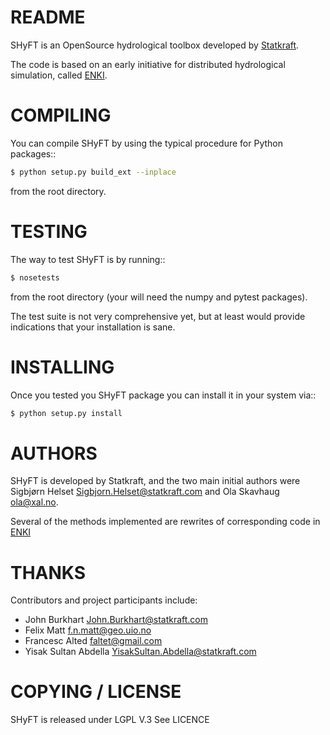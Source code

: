 README	
====================
SHyFT is an OpenSource hydrological toolbox developed by
[Statkraft](http://www.statkraft.com). 

The code is based on an early initiative for distributed hydrological
simulation, called [ENKI](http://www.opensource-enki.org/>).

COMPILING
=====================
You can compile SHyFT by using the typical procedure for Python packages::
```bash
$ python setup.py build_ext --inplace
```
from the root directory.

TESTING
====================
The way to test SHyFT is by running::
```bash
$ nosetests
```
from the root directory (your will need the numpy and pytest packages).

The test suite is not very comprehensive yet, but at least would provide
indications that your installation is sane.

INSTALLING
====================
Once you tested you SHyFT package you can install it in your system via::
```bash
$ python setup.py install
```
AUTHORS
====================
SHyFT is developed by Statkraft, and the two main initial authors were
Sigbjørn Helset <Sigbjorn.Helset@statkraft.com> and Ola Skavhaug <ola@xal.no>.

Several of the methods implemented are rewrites of corresponding code in
[ENKI](http://www.opensource-enki.org/>)

THANKS
====================

Contributors and project participants include:
 * John Burkhart <John.Burkhart@statkraft.com>
 * Felix Matt <f.n.matt@geo.uio.no>
 * Francesc Alted <faltet@gmail.com>
 * Yisak Sultan Abdella <YisakSultan.Abdella@statkraft.com>


COPYING / LICENSE
====================
SHyFT is released under LGPL V.3
See LICENCE

